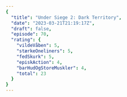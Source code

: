 ```yaml
---
{
  "title": "Under Siege 2: Dark Territory",
  "date": "2023-03-21T21:19:17Z",
  "draft": false,
  "episode": 70,
  "rating": {
    "vildeVåben": 5,
    "stærkeOneliners": 5,
    "fedSkurk": 5,
    "episkAction": 4,
    "barHudOgStoreMuskler": 4,
    "total": 23
  }
}
---
```


